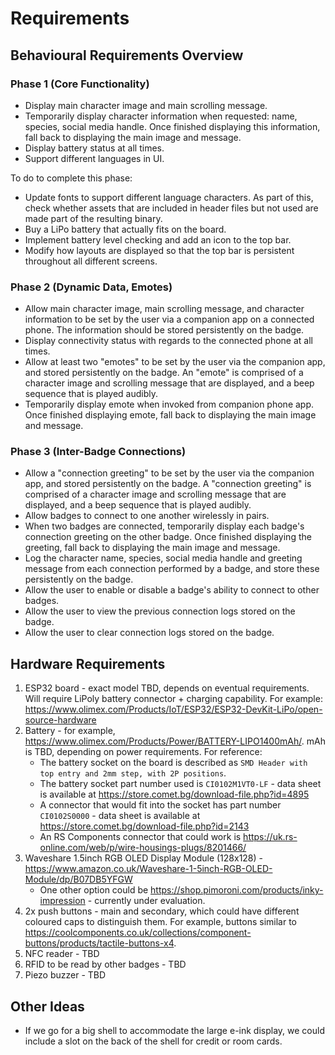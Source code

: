 Requirements
============

## Behavioural Requirements Overview

### Phase 1 (Core Functionality)

* Display main character image and main scrolling message.
* Temporarily display character information when requested: name, species, social media handle. Once finished displaying this information, fall back to displaying the main image and message.
* Display battery status at all times.
* Support different languages in UI.

To do to complete this phase:

* Update fonts to support different language characters. As part of this, check whether assets that are included in header files but not used are made part of the resulting binary.
* Buy a LiPo battery that actually fits on the board.
* Implement battery level checking and add an icon to the top bar.
* Modify how layouts are displayed so that the top bar is persistent throughout all different screens.

### Phase 2 (Dynamic Data, Emotes)

* Allow main character image, main scrolling message, and character information to be set by the user via a companion app on a connected phone. The information should be stored persistently on the badge.
* Display connectivity status with regards to the connected phone at all times.
* Allow at least two "emotes" to be set by the user via the companion app, and stored persistently on the badge. An "emote" is comprised of a character image and scrolling message that are displayed, and a beep sequence that is played audibly.
* Temporarily display emote when invoked from companion phone app. Once finished displaying emote, fall back to displaying the main image and message.

### Phase 3 (Inter-Badge Connections)

* Allow a "connection greeting" to be set by the user via the companion app, and stored persistently on the badge. A "connection greeting" is comprised of a character image and scrolling message that are displayed, and a beep sequence that is played audibly.
* Allow badges to connect to one another wirelessly in pairs.
* When two badges are connected, temporarily display each badge's connection greeting on the other badge. Once finished displaying the greeting, fall back to displaying the main image and message.
* Log the character name, species, social media handle and greeting message from each connection performed by a badge, and store these persistently on the badge.
* Allow the user to enable or disable a badge's ability to connect to other badges.
* Allow the user to view the previous connection logs stored on the badge.
* Allow the user to clear connection logs stored on the badge.

## Hardware Requirements

1.  ESP32 board - exact model TBD, depends on eventual requirements. Will require LiPoly battery connector + charging capability. For example: https://www.olimex.com/Products/IoT/ESP32/ESP32-DevKit-LiPo/open-source-hardware
2.  Battery - for example, https://www.olimex.com/Products/Power/BATTERY-LIPO1400mAh/. mAh is TBD, depending on power requirements. For reference:
    * The battery socket on the board is described as `SMD Header with top entry and 2mm step, with 2P positions`.
    * The battery socket part number used is `CI0102M1VT0-LF` - data sheet is available at https://store.comet.bg/download-file.php?id=4895
    * A connector that would fit into the socket has part number `CI0102S0000` - data sheet is available at https://store.comet.bg/download-file.php?id=2143
    * An RS Components connector that could work is https://uk.rs-online.com/web/p/wire-housings-plugs/8201466/
3.  Waveshare 1.5inch RGB OLED Display Module (128x128) - https://www.amazon.co.uk/Waveshare-1-5inch-RGB-OLED-Module/dp/B07DB5YFGW
    * One other option could be https://shop.pimoroni.com/products/inky-impression - currently under evaluation.
4.  2x push buttons - main and secondary, which could have different coloured caps to distinguish them. For example, buttons similar to https://coolcomponents.co.uk/collections/component-buttons/products/tactile-buttons-x4.
5.  NFC reader - TBD
6.  RFID to be read by other badges - TBD
7.  Piezo buzzer - TBD

## Other Ideas

* If we go for a big shell to accommodate the large e-ink display, we could include a slot on the back of the shell for credit or room cards.
